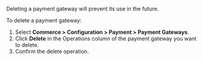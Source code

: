 Deleting a payment gateway will prevent its use in the future.

To delete a payment gateway:

1. Select **Commerce > Configuration > Payment > Payment Gateways**.
2. Click **Delete** in the Operations column of the payment gateway you want to delete.
3. Confirm the delete operation.